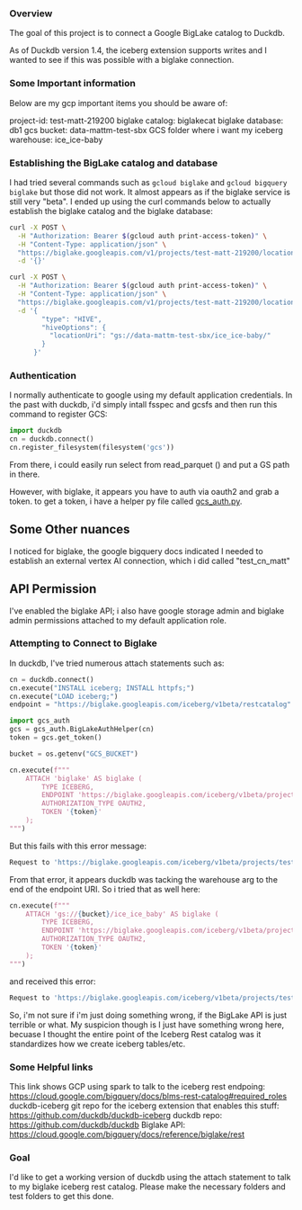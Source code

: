 ### Overview
The goal of this project is to connect a Google BigLake catalog to Duckdb.

As of Duckdb version 1.4, the iceberg extension supports writes and I wanted to see if this was possible with a biglake connection.


### Some Important information
Below are my gcp important items you should be aware of:

project-id: test-matt-219200
biglake catalog: biglakecat
biglake database: db1
gcs bucket: data-mattm-test-sbx
GCS folder where i want my iceberg warehouse: ice_ice-baby

### Establishing the BigLake catalog and database
I had tried several commands such as `gcloud biglake` and `gcloud bigquery biglake` but those did not work. It almost appears as if the biglake service is still very "beta". I ended up using the curl commands below to actually establish the biglake catalog and the biglake database:

```bash
curl -X POST \
  -H "Authorization: Bearer $(gcloud auth print-access-token)" \
  -H "Content-Type: application/json" \
  "https://biglake.googleapis.com/v1/projects/test-matt-219200/locations/US/catalogs?catalogId=biglakecat" \
  -d '{}'

curl -X POST \
  -H "Authorization: Bearer $(gcloud auth print-access-token)" \
  -H "Content-Type: application/json" \
  "https://biglake.googleapis.com/v1/projects/test-matt-219200/locations/US/catalogs/biglakecat/databases?databaseId=db1" \
  -d '{
        "type": "HIVE",
        "hiveOptions": {
          "locationUri": "gs://data-mattm-test-sbx/ice_ice-baby/"     
        }
      }'
```
### Authentication
I normally authenticate to google using my default application credentials. In the past with duckdb, i'd simply intall fsspec and gcsfs and then run this command to register GCS:

```python
import duckdb
cn = duckdb.connect()
cn.register_filesystem(filesystem('gcs'))
```

From there, i could easily run select from read_parquet () and put a GS path in there.

However, with biglake, it appears you have to auth via oauth2 and grab a token. to get a token, i have a helper py file called [gcs_auth.py](./gcs_auth.py).


## Some Other nuances
I noticed for biglake, the google bigquery docs indicated I needed to establish an external vertex AI connection, which i did called "test_cn_matt"


## API Permission
I've enabled the biglake API; i also have google storage admin and biglake admin permissions attached to my default application role.

### Attempting to Connect to Biglake
In duckdb, I've tried numerous attach statements such as:

```python
cn = duckdb.connect()
cn.execute("INSTALL iceberg; INSTALL httpfs;")
cn.execute("LOAD iceberg;")
endpoint = "https://biglake.googleapis.com/iceberg/v1beta/restcatalog"

import gcs_auth
gcs = gcs_auth.BigLakeAuthHelper(cn)
token = gcs.get_token()

bucket = os.getenv("GCS_BUCKET")

cn.execute(f"""
    ATTACH 'biglake' AS biglake (
        TYPE ICEBERG,
        ENDPOINT 'https://biglake.googleapis.com/iceberg/v1beta/projects/test-matt-219200/locations/US/catalogs/biglakecat',
        AUTHORIZATION_TYPE OAUTH2,
        TOKEN '{token}'
    );
""")

```

But this fails with this error message:

```bash
Request to 'https://biglake.googleapis.com/iceberg/v1beta/projects/test-matt-219200/locations/us/catalogs/biglakecat/v1/config?warehouse=biglake' returned a non-200 status code (NotFound_404), with reason: Not Found
```

From that error, it appears duckdb was tacking the warehouse arg to the end of the endpoint URI. So i tried that as well here:

```python
cn.execute(f"""
    ATTACH 'gs://{bucket}/ice_ice_baby' AS biglake (
        TYPE ICEBERG,
        ENDPOINT 'https://biglake.googleapis.com/iceberg/v1beta/projects/test-matt-219200/locations/US/catalogs/biglakecat',
        AUTHORIZATION_TYPE OAUTH2,
        TOKEN '{token}'
    );
""")
```

and received this error: 

```bash
Request to 'https://biglake.googleapis.com/iceberg/v1beta/projects/test-matt-219200/locations/us/catalogs/biglakecat/v1/config?warehouse=gs%3A%2F%2Fdata-mattm-test-sbx%2Fice_ice_baby' returned a non-200 status code (NotFound_404), with reason: Not Found
```

So, i'm not sure if i'm just doing something wrong, if the BigLake API is just terrible or what. My suspicion though is I just have something wrong here, becuase I thought the entire point of the Iceberg Rest catalog was it standardizes how we create iceberg tables/etc.

### Some Helpful links
This link shows GCP using spark to talk to the iceberg rest endpoing: https://cloud.google.com/bigquery/docs/blms-rest-catalog#required_roles
duckdb-iceberg git repo for the iceberg extension that enables this stuff: https://github.com/duckdb/duckdb-iceberg
duckdb repo: https://github.com/duckdb/duckdb
Biglake API: https://cloud.google.com/bigquery/docs/reference/biglake/rest


### Goal
I'd like to get a working version of duckdb using the attach statement to talk to my biglake iceberg rest catalog. Please make the necessary folders and test folders to get this done.
